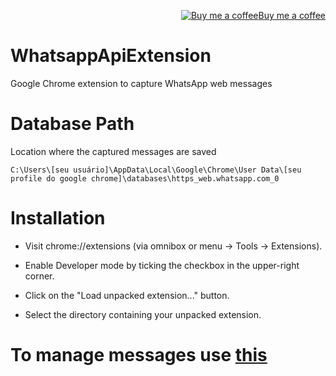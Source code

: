 <p align="right"><a target="_blank" href="https://ko-fi.com/wictorchaves"><img src="https://www.buymeacoffee.com/assets/img/BMC-btn-logo.svg" alt="Buy me a coffee">Buy me a coffee</a></p>

# WhatsappApiExtension

Google Chrome extension to capture WhatsApp web messages

# Database Path

Location where the captured messages are saved

    C:\Users\[seu usuário]\AppData\Local\Google\Chrome\User Data\[seu profile do google chrome]\databases\https_web.whatsapp.com_0
    
# Installation

 - Visit chrome://extensions (via omnibox or menu -> Tools -> Extensions).

 - Enable Developer mode by ticking the checkbox in the upper-right corner.

 - Click on the "Load unpacked extension..." button.

 - Select the directory containing your unpacked extension.

# To manage messages use [this](https://github.com/wictorChaves/WhatsappApiPython3)
